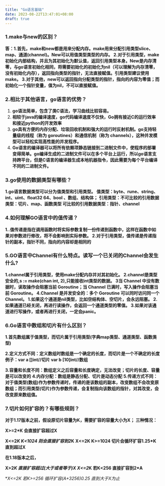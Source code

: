 ```yaml
---
title: "Go语言基础"
date: 2023-08-22T13:47:01+08:00
draft: true
---
```


### 1.make与new的区别？

**答：1.首先，make和new都是用来分配内存。make用来分配引用类型slice、map、通道(channel)。New可以用值类型类型的内存。
2.对于引用类型，make初始化内部结构，并且为其初始化为默认值，返回引用类型本身。New是内存清零，与go语言初始化相同，将需要初始化的初始化为nil（可以理解为内存清零，没有初始化内存），返回指向类型的指针，无法直接赋值。引用类型建议使用make。
3.对于其他，new可以返回指向分配类型的指针，指向的内容为零值；而初始化一个指针变量，值为nil，不可以直接赋值。**

### 2.相比于其他语言，go语言的优势？

1. **go语法简单，包含了类C语法，学习曲线比较容易。**
2. **相较于java的编译速度，go代码编译速度不仅快，Go拥有接近C的运行效率和接近python的开发效率**
3. **go具有方便的内存分配、垃圾回收机制和强大的运行时反射机制。go支持轻量级的线程（称为 goroutines）和通信机制（称为 channels），这种并发模型可以轻松实现高性能的并发程序。**
4. **Go语言的编译器可以将所有依赖项静态链接到二进制文件中，使程序的部署变得简单。go编译生成的二进制文件可以在多个平台上运行，所以go语言支持跨平台，但是C语言的编译器生成本地机器指令，因此需要为每个平台编译不同的二进制文件。**

### 3.go使用的数据类型有哪些？

**1.go语言数据类型可以分为值类型和引用类型。
 值类型：byte、rune、string、int、uint、float32 64、bool 、数组、结构体；
引用类型：不可比较的引用数据类型：切片、map、函数类型
可比较的引用数据类型：指针、channel**

### 4.如何理解GO语言中的值传递？

**1..值传递是指在调用函数时将实际参数复制一份传递到函数中，这样在函数中如果对参数进行修改，将不会影响到实际参数。
2.对于引用类型，值传递是传递指针的副本，指针不同，指向的内容却是相同的**

### 5.GO语言中Channel有什么特点。读写一个已关闭的Channel会发生什么?

**1.channel属于引用类型，使用make分配内存并对其初始化。
2.channel是类型安全的,s := make(chan int, 2),只能接收int类型的数据。
3当 Channel 中没有数据时，读取操作会阻塞当前 Goroutine；当 Channel 已满时，写入操作会阻塞当前 Goroutine。
4.Channel 是并发安全的：多个 Goroutine 可以同时访问同一个 Channel。
1.如果这个通道是nil类型，比如空结构体、空切片，会永远阻塞。
2.如果通道已经关闭，再进行读操作，会返回一个通道类型的零值。
3.如果对该通道进行写操作，或者再进行关闭，一定会panic。**

### 6.Go语言中数组和切片有什么区别？

**1.首先数组属于值类型，而切片属于引用类型(字典map类型、通道类型、函数类型)**

**2.定义方式不同：定义数组时数组是一个确定的长度，而切片是一个不确定的长度
例子：var a []int//切片   var b [10]int//数组**

**3.容量和长度不同：数组定义之后容量和长度确定，无法改变；切片的长度、容量是可以改变的**
**4.内存分配：数组是静态分配、切片是动态分配**
**5.传递方式不同：对于值类型(数组)作为参数传递时，传递的是该数组的副本，改变数组不会改变原数组；而引用类型(切片)作为参数传递，会复制指向该数组的指针，对其改变，会改变原来数组值。**

### 7.切片如何扩容的？有哪些规则？

**对于1.17版本之前，假设原切片容量为K，需要扩容的容量大小为X；
三种情况：**

**X>=2*K 会直接扩容超过X**

**X<=2*K  K<1024 则会直接扩容到2*K**
**X<=2K K>=1024 切片会循环扩容1.25*K 直到超过X**

**在1.18版本之后，**

**X>2*K 直接扩容超过(大于或者等于)X 
X<=2*K 若K<256 直接扩容到2*A**

**X<=2*K 若K>=256 循环扩容(A+3*256)*0.25 直到大于X为止**
